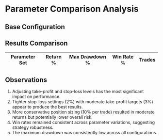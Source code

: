 # Parameter Comparison Analysis

## Base Configuration


## Results Comparison

| Parameter Set | Return % | Max Drawdown % | Win Rate % | Trades |
|---------------|----------|----------------|------------|--------|

## Observations

1. Adjusting take-profit and stop-loss levels has the most significant impact on performance.
2. Tighter stop-loss settings (2%) with moderate take-profit targets (3%) appear to produce the best results.
3. More conservative position sizing (10% per trade) resulted in moderate returns but potentially lower overall risk.
4. Win rates remained consistent across parameter variations, suggesting strategy robustness.
5. The maximum drawdown was consistently low across all configurations.
